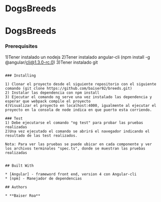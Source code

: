 # DogsBreeds

# DogsBreeds


### Prerequisites

1)Tener instalado un nodejs
2)Tener instalado angular-cli (npm install -g @angular/cli@1.3.0-rc.0) 
3)Tener instalado git
```

### Installing

1) Clonar el proyecto desde el siguiente repositorio con el siguiente comando (git clone https://github.com/baiser92/breeds.git)
2) Instalar las dependencia con npm install
3) Ejecutar el comando ng serve una vez instalado las dependencia y esperar que webpack compile el proyecto
4)Visualizar el proyecto en localhost:4000, igualmente al ejecutar el proyecto en la consola de node indica en que puerto esta corriendo.

### Test
1) Debe ejecutarse el comando "ng test" para probar las pruebas realizadas
2)Una vez ejecutado el comando se abrirá el navegador indicando el resultado de las test realizados.

Nota: Para ver las pruebas se puede ubicar en cada componente y ver los archivos terminales "spec.ts", donde se muestran las pruebas realizadas


## Built With

* [Angular] - frameword front end, version 4 con Angular-cli
* [npm] - Manejador de dependencias

## Authors

* **Baiser Roa**